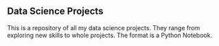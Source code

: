 ## Data Science Projects

This is a repository of all my data science projects. They range from exploring new skills to whole projects. The format is a Python Notebook. 
